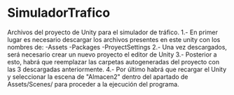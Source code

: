 # SimuladorTrafico

Archivos del proyecto de Unity para el simulador de tráfico.
1.- En primer lugar es necesario descargar los archivos presentes en este unity con los nombres de:
  -Assets
  -Packages
  -ProyectSettings
2.- Una vez descargados, será necesario crear un nuevo proyecto el editor de Unity
3.- Posterior a esto, habrá que reemplazar las carpetas autogeneradas del proyecto con las 3 descargadas anteriormente.
4.- Por último habrá que recargar el Unity y seleccionar la escena de "Almacen2" dentro del apartado de Assets/Scenes/ para proceder a la ejecución del programa.
